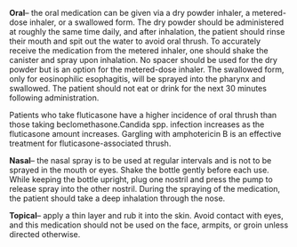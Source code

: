 **Oral**– the oral medication can be given via a dry powder inhaler, a metered-dose inhaler, or a swallowed form. The dry powder should be administered at roughly the same time daily, and after inhalation, the patient should rinse their mouth and spit out the water to avoid oral thrush. To accurately receive the medication from the metered inhaler, one should shake the canister and spray upon inhalation. No spacer should be used for the dry powder but is an option for the metered-dose inhaler. The swallowed form, only for eosinophilic esophagitis, will be sprayed into the pharynx and swallowed. The patient should not eat or drink for the next 30 minutes following administration.

Patients who take fluticasone have a higher incidence of oral thrush than those taking beclomethasone.Candida spp. infection increases as the fluticasone amount increases. Gargling with amphotericin B is an effective treatment for fluticasone-associated thrush.

**Nasal**– the nasal spray is to be used at regular intervals and is not to be sprayed in the mouth or eyes. Shake the bottle gently before each use. While keeping the bottle upright, plug one nostril and press the pump to release spray into the other nostril. During the spraying of the medication, the patient should take a deep inhalation through the nose.

**Topical**– apply a thin layer and rub it into the skin. Avoid contact with eyes, and this medication should not be used on the face, armpits, or groin unless directed otherwise.